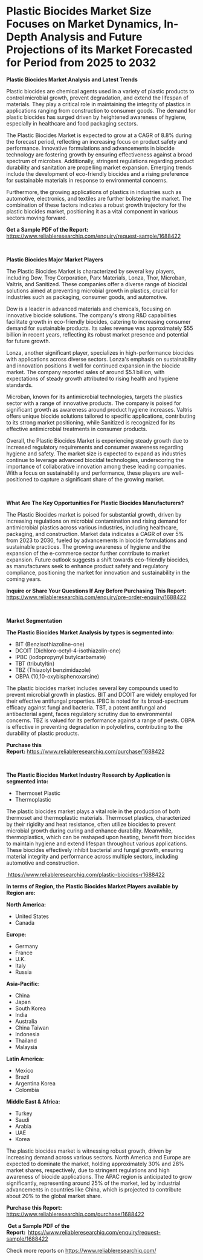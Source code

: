 <p><h1>Plastic Biocides Market Size Focuses on Market Dynamics, In-Depth Analysis and Future Projections of its Market Forecasted for Period from 2025 to 2032</h1></p><p><strong>Plastic Biocides Market Analysis and Latest Trends</strong></p>
<p><p>Plastic biocides are chemical agents used in a variety of plastic products to control microbial growth, prevent degradation, and extend the lifespan of materials. They play a critical role in maintaining the integrity of plastics in applications ranging from construction to consumer goods. The demand for plastic biocides has surged driven by heightened awareness of hygiene, especially in healthcare and food packaging sectors. </p><p>The Plastic Biocides Market is expected to grow at a CAGR of 8.8% during the forecast period, reflecting an increasing focus on product safety and performance. Innovative formulations and advancements in biocide technology are fostering growth by ensuring effectiveness against a broad spectrum of microbes. Additionally, stringent regulations regarding product durability and sanitation are propelling market expansion. Emerging trends include the development of eco-friendly biocides and a rising preference for sustainable materials in response to environmental concerns. </p><p>Furthermore, the growing applications of plastics in industries such as automotive, electronics, and textiles are further bolstering the market. The combination of these factors indicates a robust growth trajectory for the plastic biocides market, positioning it as a vital component in various sectors moving forward.</p></p>
<p><strong>Get a Sample PDF of the Report:&nbsp;</strong> <a href="https://www.reliableresearchiq.com/enquiry/request-sample/1688422?utm_campaign=2732&utm_medium=2&utm_source=Github&utm_content=ia&utm_term=26032025&utm_id=plastic-biocides">https://www.reliableresearchiq.com/enquiry/request-sample/1688422</a></p>
<p>&nbsp;</p>
<p><strong>Plastic Biocides Major Market Players</strong></p>
<p><p>The Plastic Biocides Market is characterized by several key players, including Dow, Troy Corporation, Parx Materials, Lonza, Thor, Microban, Valtris, and Sanitized. These companies offer a diverse range of biocidal solutions aimed at preventing microbial growth in plastics, crucial for industries such as packaging, consumer goods, and automotive.</p><p>Dow is a leader in advanced materials and chemicals, focusing on innovative biocide solutions. The company's strong R&D capabilities facilitate growth in eco-friendly biocides, catering to increasing consumer demand for sustainable products. Its sales revenue was approximately $55 billion in recent years, reflecting its robust market presence and potential for future growth.</p><p>Lonza, another significant player, specializes in high-performance biocides with applications across diverse sectors. Lonza's emphasis on sustainability and innovation positions it well for continued expansion in the biocide market. The company reported sales of around $5.1 billion, with expectations of steady growth attributed to rising health and hygiene standards.</p><p>Microban, known for its antimicrobial technologies, targets the plastics sector with a range of innovative products. The company is poised for significant growth as awareness around product hygiene increases. Valtris offers unique biocide solutions tailored to specific applications, contributing to its strong market positioning, while Sanitized is recognized for its effective antimicrobial treatments in consumer products.</p><p>Overall, the Plastic Biocides Market is experiencing steady growth due to increased regulatory requirements and consumer awareness regarding hygiene and safety. The market size is expected to expand as industries continue to leverage advanced biocidal technologies, underscoring the importance of collaborative innovation among these leading companies. With a focus on sustainability and performance, these players are well-positioned to capture a significant share of the growing market.</p></p>
<p>&nbsp;</p>
<p><strong>What Are The Key Opportunities For Plastic Biocides Manufacturers?</strong></p>
<p><p>The Plastic Biocides market is poised for substantial growth, driven by increasing regulations on microbial contamination and rising demand for antimicrobial plastics across various industries, including healthcare, packaging, and construction. Market data indicates a CAGR of over 5% from 2023 to 2030, fueled by advancements in biocide formulations and sustainable practices. The growing awareness of hygiene and the expansion of the e-commerce sector further contribute to market expansion. Future outlook suggests a shift towards eco-friendly biocides, as manufacturers seek to enhance product safety and regulatory compliance, positioning the market for innovation and sustainability in the coming years.</p></p>
<p><strong>Inquire or Share Your Questions If Any Before Purchasing This Report:</strong> <a href="https://www.reliableresearchiq.com/enquiry/pre-order-enquiry/1688422?utm_campaign=2732&utm_medium=2&utm_source=Github&utm_content=ia&utm_term=26032025&utm_id=plastic-biocides">https://www.reliableresearchiq.com/enquiry/pre-order-enquiry/1688422</a></p>
<p>&nbsp;</p>
<p><strong>Market Segmentation</strong></p>
<p><strong>The Plastic Biocides Market Analysis by types is segmented into:</strong></p>
<p><ul><li>BIT (Benzisothiazoline-one)</li><li>DCOIT (Dichloro-octyl-4-isothiazolin-one)</li><li>IPBC (iodopropynyl butylcarbamate)</li><li>TBT (tributyltin)</li><li>TBZ (Thiazolyl benzimidazole)</li><li>OBPA (10,10-oxybisphenoxarsine)</li></ul></p>
<p><p>The plastic biocides market includes several key compounds used to prevent microbial growth in plastics. BIT and DCOIT are widely employed for their effective antifungal properties. IPBC is noted for its broad-spectrum efficacy against fungi and bacteria. TBT, a potent antifungal and antibacterial agent, faces regulatory scrutiny due to environmental concerns. TBZ is valued for its performance against a range of pests. OBPA is effective in preventing degradation in polyolefins, contributing to the durability of plastic products.</p></p>
<p><strong>Purchase this Report:&nbsp;</strong><a href="https://www.reliableresearchiq.com/purchase/1688422?utm_campaign=2732&utm_medium=2&utm_source=Github&utm_content=ia&utm_term=26032025&utm_id=plastic-biocides">https://www.reliableresearchiq.com/purchase/1688422</a></p>
<p>&nbsp;</p>
<p><strong>The Plastic Biocides Market Industry Research by Application is segmented into:</strong></p>
<p><ul><li>Thermoset Plastic</li><li>Thermoplastic</li></ul></p>
<p><p>The plastic biocides market plays a vital role in the production of both thermoset and thermoplastic materials. Thermoset plastics, characterized by their rigidity and heat resistance, often utilize biocides to prevent microbial growth during curing and enhance durability. Meanwhile, thermoplastics, which can be reshaped upon heating, benefit from biocides to maintain hygiene and extend lifespan throughout various applications. These biocides effectively inhibit bacterial and fungal growth, ensuring material integrity and performance across multiple sectors, including automotive and construction.</p></p>
<p><a href="https://www.reliableresearchiq.com/plastic-biocides-r1688422?utm_campaign=2732&utm_medium=2&utm_source=Github&utm_content=ia&utm_term=26032025&utm_id=plastic-biocides">&nbsp;https://www.reliableresearchiq.com/plastic-biocides-r1688422</a></p>
<p><strong>In terms of Region, the Plastic Biocides Market Players available by Region are:</strong></p>
<p>
    <p> <strong> North America: </strong>
        <ul>
            <li>United States</li>
            <li>Canada</li>
        </ul>
        </p> 
    <p> <strong> Europe: </strong>
        <ul>
            <li>Germany</li>
            <li>France</li>
            <li>U.K.</li>
            <li>Italy</li>
            <li>Russia</li>
        </ul>
        </p> 
    <p> <strong> Asia-Pacific: </strong>
        <ul>
            <li>China</li>
            <li>Japan</li>
            <li>South Korea</li>
            <li>India</li>
            <li>Australia</li>
            <li>China Taiwan</li>
            <li>Indonesia</li>
            <li>Thailand</li>
            <li>Malaysia</li>
        </ul>
        </p> 
    <p> <strong> Latin America: </strong>
        <ul>
            <li>Mexico</li>
            <li>Brazil</li>
            <li>Argentina Korea</li>
            <li>Colombia</li>
        </ul>
        </p> 
    <p> <strong> Middle East & Africa: </strong>
        <ul>
            <li>Turkey</li>
            <li>Saudi</li>
            <li>Arabia</li>
            <li>UAE</li>
            <li>Korea</li>
        </ul>
    </p>
    </p>
<p><p>The plastic biocides market is witnessing robust growth, driven by increasing demand across various sectors. North America and Europe are expected to dominate the market, holding approximately 30% and 28% market shares, respectively, due to stringent regulations and high awareness of biocide applications. The APAC region is anticipated to grow significantly, representing around 25% of the market, led by industrial advancements in countries like China, which is projected to contribute about 20% to the global market share.</p></p>
<p><strong>Purchase this Report: </strong><a href="https://www.reliableresearchiq.com/purchase/1688422?utm_campaign=2732&utm_medium=2&utm_source=Github&utm_content=ia&utm_term=26032025&utm_id=plastic-biocides">https://www.reliableresearchiq.com/purchase/1688422</a></p>
<p>&nbsp;<strong>Get a Sample PDF of the Report:&nbsp;&nbsp;</strong><a href="https://www.reliableresearchiq.com/enquiry/request-sample/1688422?utm_campaign=2732&utm_medium=2&utm_source=Github&utm_content=ia&utm_term=26032025&utm_id=plastic-biocides">https://www.reliableresearchiq.com/enquiry/request-sample/1688422</a></p>
<p><strong></strong></p>
<p>Check more reports on <a href="https://www.reliableresearchiq.com/?utm_campaign=2732&utm_medium=2&utm_source=Github&utm_content=ia&utm_term=26032025&utm_id=plastic-biocides">https://www.reliableresearchiq.com/</a></p>